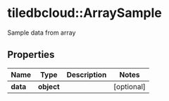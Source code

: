 # tiledbcloud::ArraySample

Sample data from array
## Properties
Name | Type | Description | Notes
------------ | ------------- | ------------- | -------------
**data** | **object** |  | [optional] 


